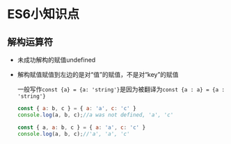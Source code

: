 # ES6小知识点

## 解构运算符

- 未成功解构的赋值undefined

- 解构赋值赋值到左边的是对“值”的赋值，不是对“key”的赋值
  
  一般写作`const {a} = {a: 'string'}`是因为被翻译为`const {a : a} = {a : 'string'}`

  ```js
  const { a: b, c } = { a: 'a', c: 'c' }
  console.log(a, b, c);//a was not defined, 'a', 'c'
  ```

  ```js
  const { a, a: b, c } = { a: 'a', c: 'c' }
  console.log(a, b, c);//'a', 'a', 'c'
  ```

